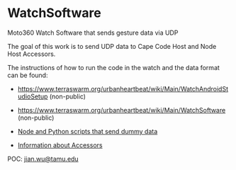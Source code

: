# WatchSoftware

Moto360 Watch Software that sends gesture data via UDP

The goal of this work is to send UDP data to Cape Code Host and Node Host Accessors.  


The instructions of how to run the code in the watch and the data format can be found:
* https://www.terraswarm.org/urbanheartbeat/wiki/Main/WatchAndroidStudioSetup (non-public)
* https://www.terraswarm.org/urbanheartbeat/wiki/Main/WatchSoftware (non-public)

* [Node and Python scripts that send dummy data](https://github.com/terraswarm/PackageSendTest)
* [Information about Accessors](http://accessors.org)

POC: jian.wu@tamu.edu
